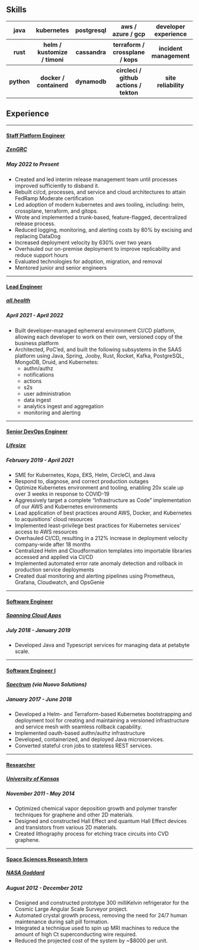 ## Skills

<table style="width:100%;margin-bottom: 20px;">
  <tr>
    <th>java</th>
    <th>kubernetes</th>
    <th>postgresql</th>
    <th>aws / azure / gcp</th>
    <th>developer experience</th>
  </tr>
  <tr>
    <th>rust</th>
    <th>helm / kustomize / timoni</th>
    <th>cassandra</th>
    <th>terraform / crossplane / kops</th>
    <th>incident management</th>
  </tr>
  <tr>
    <th>python</th>
    <th>docker / containerd</th>
    <th>dynamodb</th>
    <th>circleci / github actions / tekton</th>
    <th>site reliability</th>
  </tr>
</table>

## Experience

---

<p></p>

#### <u>Staff Platform Engineer</u>

##### [ZenGRC](https://www.zengrc.com/)

##### May 2022 to Present

- Created and led interim release management team until processes improved sufficiently to disband it.
- Rebuilt ci/cd, processes, and service and cloud architectures to attain FedRamp Moderate certification
- Led adoption of modern kubernetes and aws tooling, including: helm, crossplane, terraform, and gitops.
- Wrote and implemented a trunk-based, feature-flagged, decentralized release process.
- Reduced logging, monitoring, and alerting costs by 80% by excising and replacing DataDog
- Increased deployment velocity by 630% over two years
- Overhauled our on-premise deployment to improve replicability and reduce support hours
- Evaluated technologies for adoption, migration, and removal
- Mentored junior and senior engineers

<p></p>

---

<p></p>

#### <u>Lead Engineer</u>

##### [all.health](https://all.health)

##### April 2021 - April 2022

- Built developer-managed ephemeral environment CI/CD platform, allowing each developer to work on their own, versioned
  copy of the business platform
- Architected, PoC’ed, and built the following subsystems in the SAAS platform using Java, Spring, Jooby, Rust, Rocket,
  Kafka, PostgreSQL, MongoDB, Druid, and Kubernetes:
    - authn/authz
    - notifications
    - actions
    - s2s
    - user administration
    - data ingest
    - analytics ingest and aggregation
    - monitoring and alerting

<p></p>

---

<p></p>

#### <u>Senior DevOps Engineer</u>

##### [Lifesize](https://www.enghousevideo.com/lifesize)

##### February 2019 - April 2021

- SME for Kubernetes, Kops, EKS, Helm, CircleCI, and Java
- Respond to, diagnose, and correct production outages
- Optimize Kubernetes environment and tooling, enabling 20x scale up over 3 weeks in response to COVID-19
- Aggressively target a complete “Infrastructure as Code” implementation of our AWS and Kubernetes environments
- Lead application of best practices around AWS, Docker, and Kubernetes to acquisitions’ cloud resources
- Implemented least-privilege best practices for Kubernetes services’ access to AWS resources
- Overhauled CI/CD, resulting in a 212% increase in deployment velocity company-wide after 18 months
- Centralized Helm and Cloudformation templates into importable libraries accessed and applied via CI/CD
- Implemented automated error rate anomaly detection and rollback in production service deployments
- Created dual monitoring and alerting pipelines using Prometheus, Grafana, Cloudwatch, and OpsGenie

<p></p>

---

<p></p>

#### <u>Software Engineer</u>

##### [Spanning Cloud Apps](https://www.spanning.com/)

##### July 2018 - January 2019

- Developed Java and Typescript services for managing data at petabyte scale.

<p></p>

---

<p></p>

#### <u>Software Engineer I</u>

##### [Spectrum](https://www.spectrum.com/) (via Nuovo Solutions)

##### January 2017 - June 2018

- Developed a Helm- and Terraform-based Kubernetes bootstrapping and deployment tool for creating and maintaining a
  versioned infrastructure and service mesh with seamless rollback capability.
- Implemented oauth-based authn/authz infrastructure
- Developed, containerized, and deployed Java microservices.
- Converted stateful cron jobs to stateless REST services.

<p></p>

---

<p></p>

#### <u>Researcher</u>

##### [University of Kansas](https://physics.ku.edu/)

##### November 2011 - May 2014

- Optimized chemical vapor deposition growth and polymer transfer techniques for graphene and other 2D materials.
- Designed and constructed Hall Effect and quantum Hall Effect devices and transistors from various 2D materials.
- Created lithography process for etching trace circuits into CVD graphene.

<p></p>

---

<p></p>

#### <u>Space Sciences Research Intern</u>

##### [NASA Goddard](https://lambda.gsfc.nasa.gov/product/class/)

##### August 2012 - December 2012

- Designed and constructed prototype 300 milliKelvin refrigerator for the Cosmic Large Angular Scale Surveyor project.
- Automated crystal growth process, removing the need for 24/7 human maintenance during salt pill formation.
- Integrated a technique used to spin up MRI machines to reduce the amount of high Ct superconducting wire required.
- Reduced the projected cost of the system by ~$8000 per unit.
